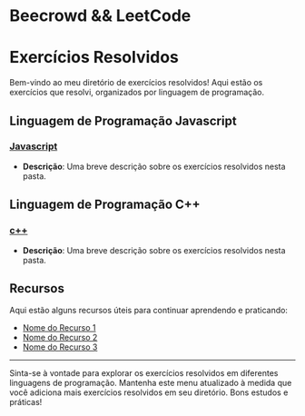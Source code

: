 # Beecrowd &amp;&amp; LeetCode

# Exercícios Resolvidos

Bem-vindo ao meu diretório de exercícios resolvidos! Aqui estão os exercícios que resolvi, organizados por linguagem de programação.

## Linguagem de Programação Javascript

### [Javascript](LeetCode/Javascript)

- **Descrição**: Uma breve descrição sobre os exercícios resolvidos nesta pasta.

## Linguagem de Programação C++

### [c++](LeetCode/c++)

- **Descrição**: Uma breve descrição sobre os exercícios resolvidos nesta pasta.

## Recursos

Aqui estão alguns recursos úteis para continuar aprendendo e praticando:

- [Nome do Recurso 1](link_para_recurso_1)
- [Nome do Recurso 2](link_para_recurso_2)
- [Nome do Recurso 3](link_para_recurso_3)

---

Sinta-se à vontade para explorar os exercícios resolvidos em diferentes linguagens de programação. Mantenha este menu atualizado à medida que você adiciona mais exercícios resolvidos em seu diretório. Bons estudos e práticas!

